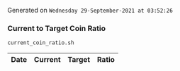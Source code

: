 Generated on `Wednesday 29-September-2021 at 03:52:26`

### Current to Target Coin Ratio
`current_coin_ratio.sh`

Date|Current|Target|Ratio
---|---|---|---
